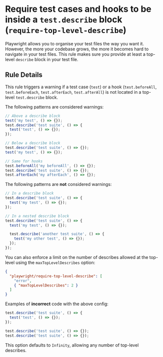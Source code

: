 # Require test cases and hooks to be inside a `test.describe` block (`require-top-level-describe`)

Playwright allows you to organise your test files the way you want it. However,
the more your codebase grows, the more it becomes hard to navigate in your test
files. This rule makes sure you provide at least a top-level `describe` block in
your test file.

## Rule Details

This rule triggers a warning if a test case (`test`) or a hook
(`test.beforeAll`, `test.beforeEach`, `test.afterEach`, `test.afterAll`) is not
located in a top-level `test.describe` block.

The following patterns are considered warnings:

```javascript
// Above a describe block
test('my test', () => {});
test.describe('test suite', () => {
  test('test', () => {});
});

// Below a describe block
test.describe('test suite', () => {});
test('my test', () => {});

// Same for hooks
test.beforeAll('my beforeAll', () => {});
test.describe('test suite', () => {});
test.afterEach('my afterEach', () => {});
```

The following patterns are **not** considered warnings:

```javascript
// In a describe block
test.describe('test suite', () => {
  test('my test', () => {});
});

// In a nested describe block
test.describe('test suite', () => {
  test('my test', () => {});

  test.describe('another test suite', () => {
    test('my other test', () => {});
  });
});
```

You can also enforce a limit on the number of describes allowed at the top-level
using the `maxTopLevelDescribes` option:

```json
{
  "playwright/require-top-level-describe": [
    "error",
    { "maxTopLevelDescribes": 2 }
  ]
}
```

Examples of **incorrect** code with the above config:

```js
test.describe('test suite', () => {
  test('test', () => {});
});

test.describe('test suite', () => {});
test.describe('test suite', () => {});
```

This option defaults to `Infinity`, allowing any number of top-level describes.
